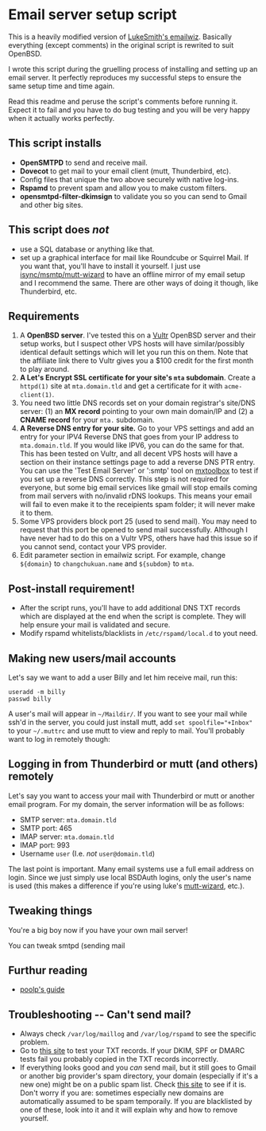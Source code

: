 # Email server setup script

This is a heavily modified version of
[LukeSmith's emailwiz](https://github.com/LukeSmithxyz/emailwiz). Basically
everything (except comments) in the original script is rewrited to suit OpenBSD.

I wrote this script during the gruelling process of installing and setting up
an email server.  It perfectly reproduces my successful steps to ensure the
same setup time and time again.

Read this readme and peruse the script's comments before running it.  Expect it
to fail and you have to do bug testing and you will be very happy when it
actually works perfectly.

## This script installs

- **OpenSMTPD** to send and receive mail.
- **Dovecot** to get mail to your email client (mutt, Thunderbird, etc).
- Config files that unique the two above securely with native log-ins.
- **Rspamd** to prevent spam and allow you to make custom filters.
- **opensmtpd-filter-dkimsign** to validate you so you can send to Gmail and
  other big sites.

## This script does _not_

- use a SQL database or anything like that.
- set up a graphical interface for mail like Roundcube or Squirrel Mail. If you
  want that, you'll have to install it yourself. I just use
  [isync/msmtp/mutt-wizard](https://github.com/lukesmithxyz/mutt-wizard) to
  have an offline mirror of my email setup and I recommend the same. There are
  other ways of doing it though, like Thunderbird, etc.

## Requirements

1. A **OpenBSD server**. I've tested this on a
   [Vultr](https://www.vultr.com/?ref=8608122) OpenBSD server and their setup
   works, but I suspect other VPS hosts will have similar/possibly identical
   default settings which will let you run this on them. Note that the affiliate
   link there to Vultr gives you a $100 credit for the first month to play
   around.
2. **A Let's Encrypt SSL certificate for your site's `mta` subdomain**.
   Create a `httpd(1)` site at `mta.domain.tld` and get a certificate
   for it with `acme-client(1)`.
3. You need two little DNS records set on your domain registrar's site/DNS
   server: (1) an **MX record** pointing to your own main domain/IP and (2) a
   **CNAME record** for your `mta.` subdomain.
4. **A Reverse DNS entry for your site.** Go to your VPS settings and add an
   entry for your IPV4 Reverse DNS that goes from your IP address to
   `mta.domain.tld`. If you would like IPV6, you can do the same for
   that. This has been tested on Vultr, and all decent VPS hosts will have
   a section on their instance settings page to add a reverse DNS PTR entry.
   You can use the 'Test Email Server' or ':smtp' tool on
   [mxtoolbox](https://mxtoolbox.com/SuperTool.aspx) to test if you set up
   a reverse DNS correctly. This step is not required for everyone, but some
   big email services like gmail will stop emails coming from mail servers
   with no/invalid rDNS lookups. This means your email will fail to even
   make it to the receipients spam folder; it will never make it to them.
6. Some VPS providers block port 25 (used to send mail). You may need to
   request that this port be opened to send mail successfully. Although I have
   never had to do this on a Vultr VPS, others have had this issue so if you
   cannot send, contact your VPS provider.
7. Edit parameter section in emailwiz script. For example, change `${domain}` to
`changchukuan.name` and `${subdom}` to `mta`.

## Post-install requirement!

- After the script runs, you'll have to add additional DNS TXT records which
  are displayed at the end when the script is complete. They will help ensure
  your mail is validated and secure.
- Modify rspamd whitelists/blacklists in `/etc/rspamd/local.d` to yout need.

## Making new users/mail accounts

Let's say we want to add a user Billy and let him receive mail, run this:

```
useradd -m billy
passwd billy
```

A user's mail will appear in `~/Maildir/`. If you want to see your mail while
ssh'd in the server, you could just install mutt, add `set spoolfile="+Inbox"`
to your `~/.muttrc` and use mutt to view and reply to mail. You'll probably want
to log in remotely though:

## Logging in from Thunderbird or mutt (and others) remotely

Let's say you want to access your mail with Thunderbird or mutt or another
email program. For my domain, the server information will be as follows:

- SMTP server: `mta.domain.tld`
- SMTP port: 465
- IMAP server: `mta.domain.tld`
- IMAP port: 993
- Username `user` (I.e. *not* `user@domain.tld`)

The last point is important. Many email systems use a full email address on
login. Since we just simply use local BSDAuth logins, only the user's name is
used (this makes a difference if you're using luke's
[mutt-wizard](https://github.com/lukesmithxyz/mutt-wizard), etc.).

## Tweaking things

You're a big boy now if you have your own mail server!

You can tweak smtpd (sending mail

## Furthur reading
- [poolp's guide](https://poolp.org/posts/2019-09-14/setting-up-a-mail-server-with-opensmtpd-dovecot-and-rspamd/)

## Troubleshooting -- Can't send mail?

- Always check `/var/log/maillog` and `/var/log/rspamd` to see the specific
  problem.
- Go to [this site](https://appmaildev.com/en/dkim) to test your TXT records.
  If your DKIM, SPF or DMARC tests fail you probably copied in the TXT records
  incorrectly.
- If everything looks good and you *can* send mail, but it still goes to Gmail
  or another big provider's spam directory, your domain (especially if it's a
  new one) might be on a public spam list.  Check
  [this site](https://mxtoolbox.com/blacklists.aspx) to see if it is. Don't
  worry if you are: sometimes especially new domains are automatically assumed
  to be spam temporaily. If you are blacklisted by one of these, look into it
  and it will explain why and how to remove yourself.
